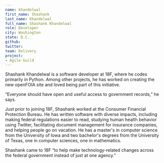 ```yaml
---
name: khandelwal
first_name: Shashank
last_name: Khandelwal
full_name: Shashank Khandelwal
role: Developer
city: Washington
state: D.C.
github:
twitter:
team: Delivery
project:
- Agile Guild
---
```


Shashank Khandelwal is a software developer at 18F, where he codes primarily in Python. Among other projects, he has worked on creating the new openFOIA site and loved being part of this initiative. 

“Everyone should have open and useful access to government records,” he says.

Just prior to joining 18F, Shashank worked at the Consumer Financial Protection Bureau. He has written software with diverse impacts, including making federal regulations easier to read, studying human health behavior using Twitter, facilitating document management for insurance companies, and helping people go on vacation. He has a master's in computer science from the University of Iowa and two bachelor's degrees from the University of Texas, one in computer sciences, one in mathematics.

Shashank came to 18F “to help make technology-related changes across the federal government instead of just at one agency.”
